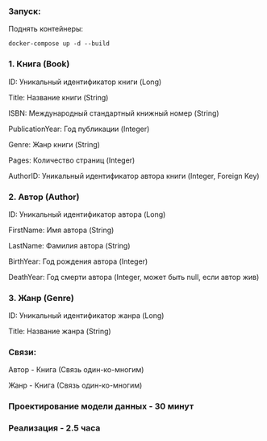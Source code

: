 ### Запуск:
  Поднять контейнеры:
```console
docker-compose up -d --build
```

### 1. Книга (Book)
   
  ID: Уникальный идентификатор книги (Long)

  Title: Название книги (String)

  ISBN: Международный стандартный книжный номер (String)

  PublicationYear: Год публикации (Integer)

  Genre: Жанр книги (String)

  Pages: Количество страниц (Integer)

  AuthorID: Уникальный идентификатор автора книги (Integer, Foreign Key)

### 2. Автор (Author)
   
  ID: Уникальный идентификатор автора (Long)

  FirstName: Имя автора (String)

  LastName: Фамилия автора (String)

  BirthYear: Год рождения автора (Integer)

  DeathYear: Год смерти автора (Integer, может быть null, если автор жив)

### 3. Жанр (Genre)
   
  ID: Уникальный идентификатор жанра (Long)

  Title: Название жанра (String)

### Связи:
  Автор - Книга (Связь один-ко-многим)

  Жанр - Книга (Связь один-ко-многим)

### Проектирование модели данных - 30 минут 
### Реализация - 2.5 часа
